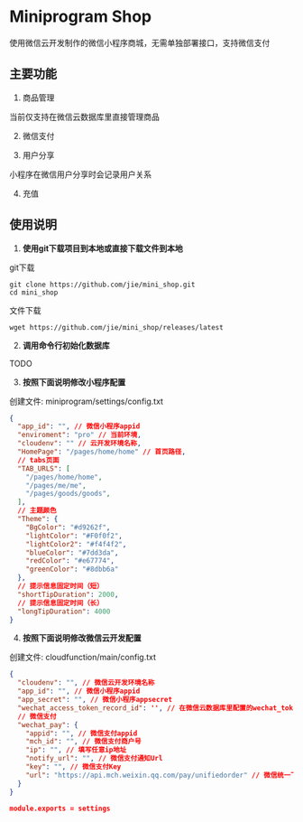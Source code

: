 # Miniprogram Shop

使用微信云开发制作的微信小程序商城，无需单独部署接口，支持微信支付

## 主要功能
1. 商品管理

当前仅支持在微信云数据库里直接管理商品

2. 微信支付

3. 用户分享

小程序在微信用户分享时会记录用户关系

4. 充值

## 使用说明

1. **使用git下载项目到本地或直接下载文件到本地**

git下载
```
git clone https://github.com/jie/mini_shop.git
cd mini_shop
```
文件下载
```
wget https://github.com/jie/mini_shop/releases/latest
```
2. **调用命令行初始化数据库**

TODO

3. **按照下面说明修改小程序配置**

创建文件: miniprogram/settings/config.txt
```json
{
  "app_id": "", // 微信小程序appid
  "enviroment": "pro" // 当前环境,
  "cloudenv": "" // 云开发环境名称,
  "HomePage": "/pages/home/home" // 首页路径,
  // tabs页面
  "TAB_URLS": [
    "/pages/home/home",
    "/pages/me/me",
    "/pages/goods/goods",
  ],
  // 主题颜色
  "Theme": {
    "BgColor": "#d9262f",
    "lightColor": "#F0f0f2",
    "lightColor2": "#f4f4f2",
    "blueColor": "#7dd3da",
    "redColor": "#e67774",
    "greenColor": "#8dbb6a"
  },
  // 提示信息固定时间（短）
  "shortTipDuration": 2000,
  // 提示信息固定时间（长）
  "longTipDuration": 4000
}
```

4. **按照下面说明修改微信云开发配置**

创建文件: cloudfunction/main/config.txt

```json
{
  "cloudenv": "", // 微信云开发环境名称
  "app_id": "", // 微信小程序appid
  "app_secret": "", // 微信小程序appsecret
  "wechat_access_token_record_id": '', // 在微信云数据库里配置的wechat_token表第一条记录的id
  // 微信支付
  "wechat_pay": {
    "appid": "", // 微信支付appid
    "mch_id": "", // 微信支付商户号
    "ip": "", // 填写任意ip地址
    "notify_url": "", // 微信支付通知Url
    "key": "", // 微信支付Key
    "url": "https://api.mch.weixin.qq.com/pay/unifiedorder" // 微信统一下单接口地址
  }
}

module.exports = settings
```
